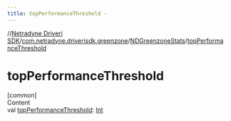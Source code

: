 ```yaml
---
title: topPerformanceThreshold -
---
```

//[Netradyne Driveri SDK](../../index.md)/[com.netradyne.driverisdk.greenzone](../index.md)/[NDGreenzoneStats](index.md)/[topPerformanceThreshold](top-performance-threshold.md)



# topPerformanceThreshold  
[common]  
Content  
val [topPerformanceThreshold](top-performance-threshold.md): [Int](https://kotlinlang.org/api/latest/jvm/stdlib/kotlin/-int/index.html)  



